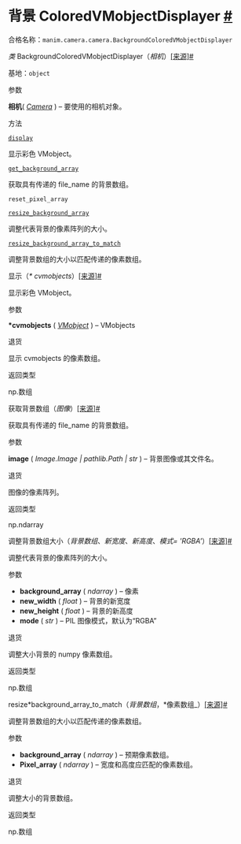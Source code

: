 # 背景 ColoredVMobjectDisplayer [#](#backgroundcoloredvmobjectdisplayer "此标题的固定链接")

合格名称：`manim.camera.camera.BackgroundColoredVMobjectDisplayer`

_类_ BackgroundColoredVMobjectDisplayer（_相机_）[\[来源\]](../_modules/manim/camera/camera.html#BackgroundColoredVMobjectDisplayer)[#](#manim.camera.camera.BackgroundColoredVMobjectDisplayer "此定义的固定链接")

基地：`object`

参数

**相机**( [_Camera_](manim.camera.camera.Camera.html#manim.camera.camera.Camera "manim.camera.camera.Camera") ) – 要使用的相机对象。

方法

[`display`](#manim.camera.camera.BackgroundColoredVMobjectDisplayer.display "manim.camera.camera.BackgroundColoredVMobjectDisplayer.display")

显示彩色 VMobject。

[`get_background_array`](#manim.camera.camera.BackgroundColoredVMobjectDisplayer.get_background_array "manim.camera.camera.BackgroundColoredVMobjectDisplayer.get_background_array")

获取具有传递的 file_name 的背景数组。

`reset_pixel_array`

[`resize_background_array`](#manim.camera.camera.BackgroundColoredVMobjectDisplayer.resize_background_array "manim.camera.camera.BackgroundColoredVMobjectDisplayer.resize_background_array")

调整代表背景的像素阵列的大小。

[`resize_background_array_to_match`](#manim.camera.camera.BackgroundColoredVMobjectDisplayer.resize_background_array_to_match "manim.camera.camera.BackgroundColoredVMobjectDisplayer.resize_background_array_to_match")

调整背景数组的大小以匹配传递的像素数组。

显示（_\* cvmobjects_）[\[来源\]](../_modules/manim/camera/camera.html#BackgroundColoredVMobjectDisplayer.display)[#](#manim.camera.camera.BackgroundColoredVMobjectDisplayer.display "此定义的固定链接")

显示彩色 VMobject。

参数

**\*cvmobjects** ( [_VMobject_](manim.mobject.types.vectorized_mobject.VMobject.html#manim.mobject.types.vectorized_mobject.VMobject "manim.mobject.types.vectorized_mobject.VMobject") ) – VMobjects

退货

显示 cvmobjects 的像素数组。

返回类型

np.数组

获取背景数组（_图像_）[\[来源\]](../_modules/manim/camera/camera.html#BackgroundColoredVMobjectDisplayer.get_background_array)[#](#manim.camera.camera.BackgroundColoredVMobjectDisplayer.get_background_array "此定义的固定链接")

获取具有传递的 file_name 的背景数组。

参数

**image** ( _Image.Image_ _|_ _pathlib.Path_ _|_ _str_ ) – 背景图像或其文件名。

退货

图像的像素阵列。

返回类型

np.ndarray

调整背景数组大小（_背景数组_、_新宽度_、_新高度_、_模式= 'RGBA'_）[\[来源\]](../_modules/manim/camera/camera.html#BackgroundColoredVMobjectDisplayer.resize_background_array)[#](#manim.camera.camera.BackgroundColoredVMobjectDisplayer.resize_background_array "此定义的固定链接")

调整代表背景的像素阵列的大小。

参数

- **background_array** ( _ndarray_ ) – 像素
- **new_width** ( _float_ ) – 背景的新宽度
- **new_height** ( _float_ ) – 背景的新高度
- **mode** ( _str_ ) – PIL 图像模式，默认为“RGBA”

退货

调整大小背景的 numpy 像素数组。

返回类型

np.数组

resize*background_array_to_match（*背景数组*，*像素数组\_）[\[来源\]](../_modules/manim/camera/camera.html#BackgroundColoredVMobjectDisplayer.resize_background_array_to_match)[#](#manim.camera.camera.BackgroundColoredVMobjectDisplayer.resize_background_array_to_match "此定义的固定链接")

调整背景数组的大小以匹配传递的像素数组。

参数

- **background_array** ( _ndarray_ ) – 预期像素数组。
- **Pixel_array** ( _ndarray_ ) – 宽度和高度应匹配的像素数组。

退货

调整大小的背景数组。

返回类型

np.数组
